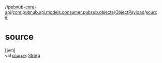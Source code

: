 //[pubnub-core-api](../../../index.md)/[com.pubnub.api.models.consumer.pubsub.objects](../index.md)/[ObjectPayload](index.md)/[source](source.md)

# source

[jvm]\
val [source](source.md): [String](https://kotlinlang.org/api/latest/jvm/stdlib/kotlin/-string/index.html)
